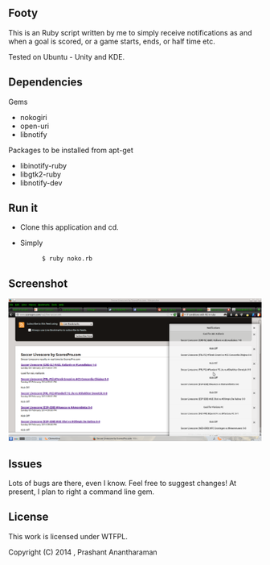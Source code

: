 Footy
--------------------

This is an Ruby script written by me to simply receive notifications as and when a goal is scored, or a game starts, ends, or half time etc. 

Tested on Ubuntu - Unity and KDE. 

Dependencies
-------------------
Gems

- nokogiri
- open-uri
- libnotify


Packages to be installed from apt-get

- libinotify-ruby 
- libgtk2-ruby 
- libnotify-dev

Run it
---------------
- Clone this application and cd. 
- Simply
        
            $ ruby noko.rb

Screenshot
-----------------
![Screenshot on KDE](./screen.png)


Issues
---------------
Lots of bugs are there, even I know. Feel free to suggest changes! At present, I plan to right a command line gem. 

License
-----------------
This work is licensed under WTFPL.

Copyright (C) 2014 , Prashant Anantharaman
